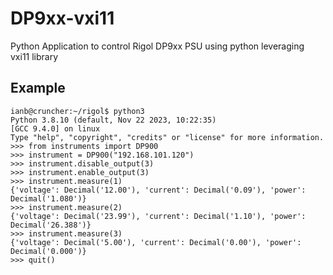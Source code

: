 # DP9xx-vxi11
Python Application to control Rigol DP9xx PSU using python leveraging vxi11 library

## Example
```
ianb@cruncher:~/rigol$ python3
Python 3.8.10 (default, Nov 22 2023, 10:22:35)
[GCC 9.4.0] on linux
Type "help", "copyright", "credits" or "license" for more information.
>>> from instruments import DP900
>>> instrument = DP900("192.168.101.120")
>>> instrument.disable_output(3)
>>> instrument.enable_output(3)
>>> instrument.measure(1)
{'voltage': Decimal('12.00'), 'current': Decimal('0.09'), 'power': Decimal('1.080')}
>>> instrument.measure(2)
{'voltage': Decimal('23.99'), 'current': Decimal('1.10'), 'power': Decimal('26.388')}
>>> instrument.measure(3)
{'voltage': Decimal('5.00'), 'current': Decimal('0.00'), 'power': Decimal('0.000')}
>>> quit()
```
